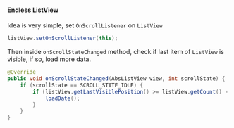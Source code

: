 #### Endless ListView

Idea is very simple, set `OnScrollListener` on `ListView`

```java
listView.setOnScrollListener(this);
```

Then inside `onScrollStateChanged` method, check if last item of `ListView` is visible, if so, load more data.

```java
@Override
public void onScrollStateChanged(AbsListView view, int scrollState) {
	if (scrollState == SCROLL_STATE_IDLE) {
		if (listView.getLastVisiblePosition() >= listView.getCount() - 1) {
			loadDate();
		}
	}
}
```
